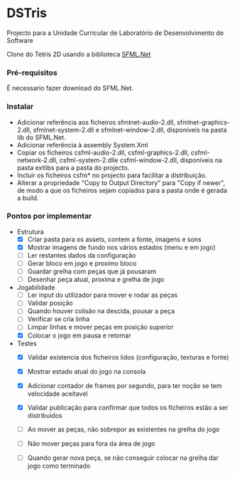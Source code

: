 # DSTris
Projecto para a Unidade Curricular de Laboratório de Desenvolvimento de Software

Clone do Tetris 2D usando a biblioteca [SFML.Net](https://www.sfml-dev.org/download/sfml.net/)

### Pré-requisitos

É necessario fazer download do SFML.Net.

### Instalar

* Adicionar referência aos ficheiros sfmlnet-audio-2.dll, sfmlnet-graphics-2.dll, sfmlnet-system-2.dll e sfmlnet-window-2.dll, disponíveis na pasta lib do SFML.Net.
* Adicionar referência à assembly System.Xml
* Copiar os ficheiros csfml-audio-2.dll, csfml-graphics-2.dll, csfml-network-2.dll, csfml-system-2.dlle csfml-window-2.dll, disponíveis na pasta extlibs para a pasta do projecto.
* Incluir os ficheiros csfm* no projecto para facilitar a distribuição.
* Alterar a propriedade "Copy to Output Directory" para "Copy if newer", de modo a que os ficheiros sejam copiados para a pasta onde é gerada a build.

### Pontos por implementar

* Estrutura
  * [X] Criar pasta para os assets, contem a fonte, imagens e sons
  * [X] Mostrar imagens de fundo nos vários estados (menu e em jogo)
  * [ ] Ler restantes dados da configuração 
  * [ ] Gerar bloco em jogo e proximo bloco
  * [ ] Guardar grelha com peças que já pousaram
  * [ ] Desenhar peça atual, proxima e grelha de jogo
* Jogabilidade
  * [ ] Ler input do utilizador para mover e rodar as peças
  * [ ] Validar posição
  * [ ] Quando houver colisão na descida, pousar a peça
  * [ ] Verificar se cria linha
  * [ ] Limpar linhas e mover peças em posição superior
  * [X] Colocar o jogo em pausa e retomar
* Testes
  * [X] Validar existencia dos ficheiros lidos (configuração, texturas e fonte)
  * [X] Mostrar estado atual do jogo na consola
  * [X] Adicionar contador de frames por segundo, para ter noção se tem velocidade aceitavel
  * [X] Validar publicação para confirmar que todos os ficheiros estão a ser distribuidos
  * [ ] Ao mover as peças, não sobrepor as existentes na grelha do jogo
  * [ ] Não mover peças para fora da área de jogo
  * [ ] Quando gerar nova peça, se não conseguir colocar na grelha dar jogo como terminado
	